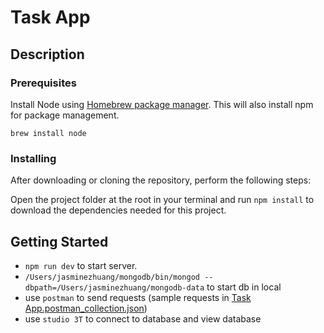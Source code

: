 # Task App
## Description
### Prerequisites

Install Node using [Homebrew package manager](https://brew.sh/). This will also install npm for package management.
```
brew install node
```

### Installing

After downloading or cloning the repository, perform the following steps:

Open the project folder at the root in your terminal and run `npm install` to download the dependencies needed for this project.

## Getting Started
- `npm run dev` to start server.
-  `/Users/jasminezhuang/mongodb/bin/mongod --dbpath=/Users/jasminezhuang/mongodb-data` to start db in local
-  use `postman` to send requests (sample requests in [Task App.postman_collection.json](https://github.com/Jasmine-Zhuang/NodeJsCourse/blob/main/task-manager/Task%20App.postman_collection.json))
-  use `studio 3T` to connect to database and view database



